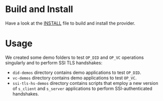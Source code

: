 # Build and Install

Have a look at the [INSTALL](./INSTALL.md) file to build and install the provider.

# Usage

We created some demo folders to test `OP_DID` and `OP_VC` operations singularly and to perform SSI TLS handshakes: 
- `did-demos` directory contains demo applications to test `OP_DID`.
- `vc-demos` directory contains demo applications to test `OP_VC`.
- `ssi-tls-hs-demos` directory contains scripts that employ a new version of `s_client` and `s_server` applications to perform SSI-authenticated handshakes.